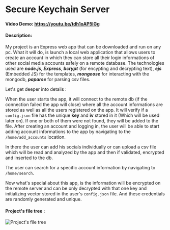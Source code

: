 # Secure Keychain Server

#### Video Demo: https://youtu.be/tdh1oAP5lGg

#### Description:

My project is an Express web app that can be downloaded and run on any pc. What it will do, is launch a local web application that allows users to create an account in which they can store all their login informations of other social media accounts safely on a remote database. The technologies used are ***node.js***,  ***Express***, ***bcrypt*** (for encypting and decrypting text), ***ejs*** (Embedded JS) for the templates, ***mongoose*** for interacting with the mongodb, ***paparse*** for parsing csv files.  

Let's get deeper into details :

When the user starts the app, it will connect to the remote db (if the connection failed the app will close) where all the account informations are stored as well as all the users registered on the app. It will verify if a `config.json` file has the unique **key** and **iv** stored in it (Which will be used later on). If one or both of them were not found, they will be added to the file. After creating an account and logging in, the user will be able to start adding account informations to the app by navigating to the `/home/add_accounts` location.

In there the user can add his socials individually or can upload a csv file which will be read and analyzed by the app and then if validated, encrypted and inserted to the db.

The user can search for a specific account information by navigating to `/home/search`.

Now what's special about this app, is the information will be encrypted on the remote server and  can be only decrypted with that one key and initializing vector stored in the user's `config.json` file. And these credentials are randomly generated and unique.


#### Project's file tree :

![Project's file tree](https://cdn.discordapp.com/attachments/723136982993207297/892507338227974154/Screen_Shot_2021-09-28_at_9.26.42_PM.png)

